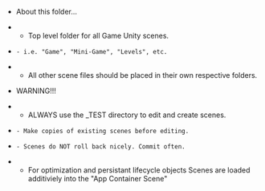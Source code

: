 * About this folder...
*   - Top level folder for all Game Unity scenes.
*     - i.e. "Game", "Mini-Game", "Levels", etc.
*   - All other scene files should be placed in their own respective folders.

* WARNING!!!
*   - ALWAYS use the _TEST directory to edit and create scenes. 
*     - Make copies of existing scenes before editing.
*     - Scenes do NOT roll back nicely. Commit often.
*   - For optimization and persistant lifecycle objects Scenes are loaded additiviely into the "App Container Scene"